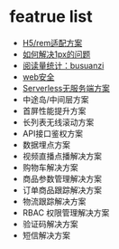 # featrue list
- [H5/rem适配方案](https://www.cnblogs.com/chenhuichao/p/11763135.html)
- [如何解决1px的问题](https://www.jianshu.com/p/3a262758abcf)
- [阅读量统计：busuanzi](http://ibruce.info/2015/04/04/busuanzi/)
- [web安全](https://linux.cn/article-6417-1.html)
- [Serverless无服务端方案](https://www.jianshu.com/p/92632d6c2269)
- 中途岛/中间层方案
- 首屏性能提升方案
- 长列表无线滚动方案
- API接口鉴权方案
- 数据埋点方案
- 视频直播点播解决方案
- 购物车解决方案
- 商品参数管理解决方案
- 订单商品跟踪解决方案
- 物流跟踪解决方案
- RBAC 权限管理解决方案
- 验证码解决方案
- 短信解决方案